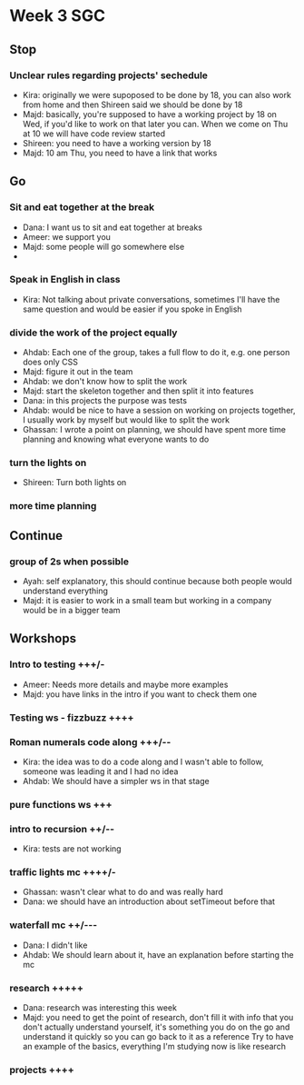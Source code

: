 # Week 3 SGC

## Stop

### Unclear rules regarding projects' sechedule
- Kira: originally we were supoposed to be done by 18, you can also work from home and then Shireen said we should be done by 18
- Majd: basically, you're supposed to have a working project by 18 on Wed, if you'd like to work on that later you can. When we come on Thu at 10 we will have code review started
- Shireen: you need to have a working version by 18
- Majd: 10 am Thu, you need to have a link that works


## Go

### Sit and eat together at the break
- Dana: I want us to sit and eat together at breaks
- Ameer: we support you
- Majd: some people will go somewhere else
- 
### Speak in English in class
- Kira: Not talking about private conversations, sometimes I'll have the same question and would be easier if you spoke in English

### divide the work of the project equally
- Ahdab: Each one of the group, takes a full flow to do it, e.g. one person does only CSS
- Majd: figure it out in the team
- Ahdab: we don't know how to split the work
- Majd: start the skeleton together and then split it into features
- Dana: in this projects the purpose was tests
- Ahdab: would be nice to have a session on working on projects together, I usually work by myself but would like to split the work
- Ghassan: I wrote a point on planning, we should have spent more time planning and knowing what everyone wants to do

### turn the lights on
- Shireen: Turn both lights on

### more time planning

## Continue

### group of 2s when possible
- Ayah: self explanatory, this should continue because both people would understand everything
- Majd: it is easier to work in a small team but working in a company would be in a bigger team

## Workshops

### Intro to testing +++/-
- Ameer: Needs more details and maybe more examples
- Majd: you have links in the intro if you want to check them one

### Testing ws - fizzbuzz ++++

### Roman numerals code along +++/--
- Kira: the idea was to do a code along and I wasn't able to follow, someone was leading it and I had no idea
- Ahdab: We should have a simpler ws in that stage

### pure functions ws +++

### intro to recursion ++/--
- Kira: tests are not working

### traffic lights mc ++++/-
- Ghassan: wasn't clear what to do and was really hard
- Dana: we should have an introduction about setTimeout before that

### waterfall mc ++/---
- Dana: I didn't like
- Ahdab: We should learn about it, have an explanation before starting the mc

### research +++++
- Dana: research was interesting this week
- Majd: you need to get the point of research, don't fill it with info that you don't actually understand yourself, it's something you do on the go and understand it quickly so you can go back to it as a reference
Try to have an example of the basics, everything I'm studying now is like research

### projects ++++
